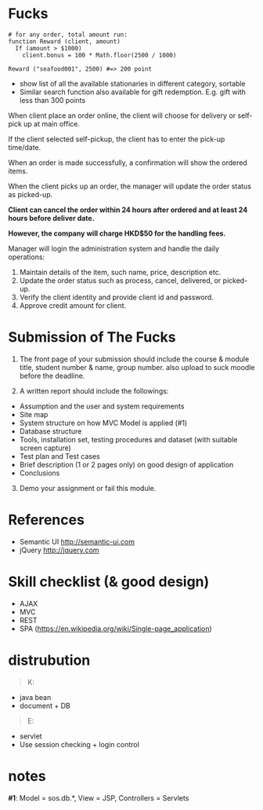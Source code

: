 # Fucks

```
# for any order, total amount run:
function Reward (client, amount)
  If (amount > $1000)
    client.bonus = 100 * Math.floor(2500 / 1000)
  
Reward ("seafood001", 2500) #=> 200 point
```

- show list of all the available stationaries in different category, sortable
- Similar search function also available for gift redemption. E.g. gift with less than 300 points

When client place an order online, the client will choose for delivery or self-pick up at main office.

If the client selected self-pickup, the client has to enter the pick-up time/date.

When an order is made successfully, a confirmation will show the ordered items.

When the client picks up an order, the manager will update the order status as picked-up.

**Client can cancel the order within 24 hours after ordered and at least 24 hours before deliver date.**

**However, the company will charge HKD$50 for the handling fees.**

Manager will login the administration system and handle the daily operations:

1. Maintain details of the item, such name, price, description etc.
2. Update the order status such as process, cancel, delivered, or picked-up.
3. Verify the client identity and provide client id and password.
4. Approve credit amount for client.

# Submission of The Fucks
1. The front page of your submission should include the course & module title, student number & name, group number. also upload to suck moodle before the deadline.

2. A written report should include the followings:

  - Assumption and the user and system requirements
  - Site map
  - System structure on how MVC Model is applied (#1)
  - Database structure
  - Tools, installation set, testing procedures and dataset (with suitable screen capture)
  - Test plan and Test cases
  - Brief description (1 or 2 pages only) on good design of application
  - Conclusions

3. Demo your assignment or fail this module.

# References

- Semantic UI  http://semantic-ui.com
- jQuery  http://jquery.com

# Skill checklist (& good design)

- AJAX
- MVC
- REST
- SPA (https://en.wikipedia.org/wiki/Single-page_application)

# distrubution

> K:
- java bean
- document + DB

> E:
- servlet
- Use session checking + login control

# notes

**#1**: Model = sos.db.*, View = JSP, Controllers = Servlets
